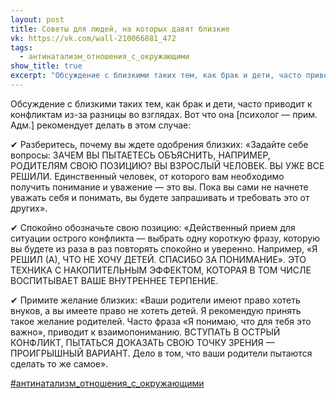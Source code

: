 ```yaml
---
layout: post
title: Советы для людей, на которых давят близкие
vk: https://vk.com/wall-210066881_472
tags:
  - антинатализм_отношения_с_окружающими
show_title: true
excerpt: "Обсуждение с близкими таких тем, как брак и дети, часто приводит к конфликтам из-за разницы во взглядах. Вот что она рекомендует делать в этом случае:"
---
```

Обсуждение с близкими таких тем, как брак и дети, часто приводит к конфликтам из-за разницы во взглядах. Вот что она \[психолог — прим. Адм.\] рекомендует делать в этом случае:

✔ Разберитесь, почему вы ждете одобрения близких: «Задайте себе вопросы: ЗАЧЕМ ВЫ ПЫТАЕТЕСЬ ОБЪЯСНИТЬ, НАПРИМЕР, РОДИТЕЛЯМ СВОЮ ПОЗИЦИЮ? ВЫ ВЗРОСЛЫЙ ЧЕЛОВЕК. ВЫ УЖЕ ВСЕ РЕШИЛИ. Единственный человек, от которого вам необходимо получить понимание и уважение — это вы. Пока вы сами не начнете уважать себя и понимать, вы будете запрашивать и требовать это от других».

✔ Спокойно обозначьте свою позицию: «Действенный прием для ситуации острого конфликта — выбрать одну короткую фразу, которую вы будете из раза в раз повторять спокойно и уверенно. Например, «Я РЕШИЛ (А), ЧТО НЕ ХОЧУ ДЕТЕЙ. СПАСИБО ЗА ПОНИМАНИЕ». ЭТО ТЕХНИКА С НАКОПИТЕЛЬНЫМ ЭФФЕКТОМ, КОТОРАЯ В ТОМ ЧИСЛЕ ВОСПИТЫВАЕТ ВАШЕ ВНУТРЕННЕЕ ТЕРПЕНИЕ.

✔ Примите желание близких: «Ваши родители имеют право хотеть внуков, а вы имеете право не хотеть детей. Я рекомендую принять такое желание родителей. Часто фраза «Я понимаю, что для тебя это важно», приводит к взаимопониманию. ВСТУПАТЬ В ОСТРЫЙ КОНФЛИКТ, ПЫТАТЬСЯ ДОКАЗАТЬ СВОЮ ТОЧКУ ЗРЕНИЯ — ПРОИГРЫШНЫЙ ВАРИАНТ. Дело в том, что ваши родители пытаются сделать то же самое».

[#антинатализм_отношения_с_окружающими](poisk.html#антинатализм_отношения_с_окружающими)